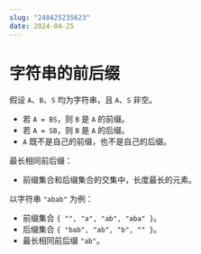```yaml
---
slug: "240425235623"
date: 2024-04-25
---
```


# 字符串的前后缀

假设 `A`、`B`、`S` 均为字符串，且 `A`、`S` 非空。

- 若 `A = BS`，则 `B` 是 `A` 的前缀。
- 若 `A = SB`，则 `B` 是 `A` 的后缀。
- `A` 既不是自己的前缀，也不是自己的后缀。

最长相同前后缀：

- 前缀集合和后缀集合的交集中，长度最长的元素。

以字符串 `"abab"` 为例：

- 前缀集合 `{ "", "a", "ab", "aba" }`。
- 后缀集合 `{ "bab", "ab", "b", "" }`。
- 最长相同前后缀 `"ab"`。
